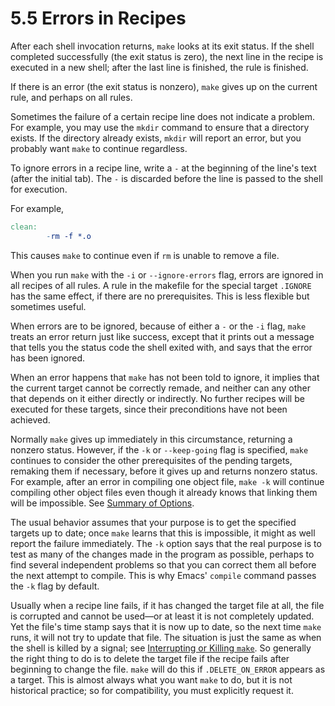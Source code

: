 # 5.5 Errors in Recipes

After each shell invocation returns, `make` looks at its exit status.
If the shell completed successfully (the exit status is zero), the next line in the recipe is executed in a new shell;
after the last line is finished, the rule is finished.

If there is an error (the exit status is nonzero), `make` gives up on the current rule, and perhaps on all rules.

Sometimes the failure of a certain recipe line does not indicate a problem.
For example, you may use the `mkdir` command to ensure that a directory exists.
If the directory already exists, `mkdir` will report an error, but you probably want `make` to continue regardless.

To ignore errors in a recipe line, write a `-` at the beginning of the line's text (after the initial tab).
The `-` is discarded before the line is passed to the shell for execution.

For example,

```makefile
clean:
        -rm -f *.o
```

This causes `make` to continue even if `rm` is unable to remove a file.

When you run `make` with the `-i` or `--ignore-errors` flag, errors are ignored in all recipes of all rules.
A rule in the makefile for the special target `.IGNORE` has the same effect, if there are no prerequisites.
This is less flexible but sometimes useful.

When errors are to be ignored, because of either a `-` or the `-i` flag, `make` treats an error return just like success, except that it prints out a message that tells you the status code the shell exited with, and says that the error has been ignored.

When an error happens that `make` has not been told to ignore, it implies that the current target cannot be correctly remade, and neither can any other that depends on it either directly or indirectly.
No further recipes will be executed for these targets, since their preconditions have not been achieved.

Normally `make` gives up immediately in this circumstance, returning a nonzero status.
However, if the `-k` or `--keep-going` flag is specified, `make` continues to consider the other prerequisites of the pending targets, remaking them if necessary, before it gives up and returns nonzero status.
For example, after an error in compiling one object file, `make -k` will continue compiling other object files even though it already knows that linking them will be impossible.
See [Summary of Options](./options-summary).

The usual behavior assumes that your purpose is to get the specified targets up to date;
once `make` learns that this is impossible, it might as well report the failure immediately.
The `-k` option says that the real purpose is to test as many of the changes made in the program as possible, perhaps to find several independent problems so that you can correct them all before the next attempt to compile.
This is why Emacs' `compile` command passes the `-k` flag by default.

Usually when a recipe line fails, if it has changed the target file at all, the file is corrupted and cannot be used—or at least it is not completely updated.
Yet the file's time stamp says that it is now up to date, so the next time `make` runs, it will not try to update that file.
The situation is just the same as when the shell is killed by a signal;
see [Interrupting or Killing `make`](./interrupts).
So generally the right thing to do is to delete the target file if the recipe fails after beginning to change the file.
`make` will do this if `.DELETE_ON_ERROR` appears as a target.
This is almost always what you want `make` to do, but it is not historical practice;
so for compatibility, you must explicitly request it.
